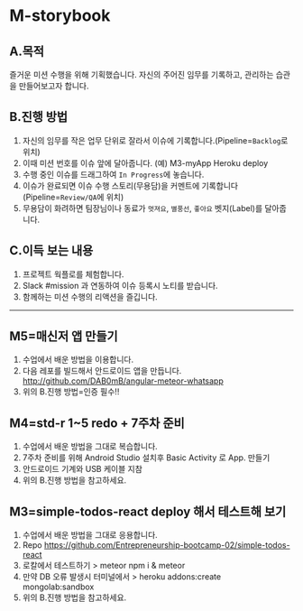 # M-storybook
## A.목적
즐거운 미션 수행을 위해 기획했습니다. 자신의 주어진 임무를 기록하고, 관리하는 습관을 만들어보고자 합니다.

## B.진행 방법
1. 자신의 임무를 작은 업무 단위로 잘라서 이슈에 기록합니다.(Pipeline=`Backlog`로 위치)
2. 이때 미션 번호를 이슈 앞에 달아줍니다. (예) M3-myApp Heroku deploy
2. 수행 중인 이슈를 드래그하여 `In Progress`에 놓습니다.
3. 이슈가 완료되면 이슈 수행 스토리(무용담)을 커멘트에 기록합니다(Pipeline=`Review/QA`에 위치)
4. 무용담이 화려하면 팀장님이나 동료가 `멋져요`, `별풍선`, `좋아요` 벳지(Label)를 달아줍니다.

## C.이득 보는 내용
1. 프로젝트 웍플로를 체험합니다.
2. Slack #mission 과 연동하여 이슈 등록시 노티를 받습니다.
3. 함께하는 미션 수행의 리액션을 즐깁니다.

---
## M5=매신저 앱 만들기
1. 수업에서 배운 방법을 이용합니다.
2. 다음 레포를 빌드해서 안드로이드 앱을 만듭니다. http://github.com/DAB0mB/angular-meteor-whatsapp
3. 위의 B.진행 방법=인증 필수!! 


## M4=std-r 1~5 redo + 7주차 준비
1. 수업에서 배운 방법을 그대로 복습합니다.
2. 7주차 준비를 위해 Android Studio 설치후 Basic Activity 로 App. 만들기
3. 안드로이드 기계와 USB 케이블 지참
3. 위의 B.진행 방법을 참고하세요.


## M3=simple-todos-react deploy 해서 테스트해 보기
1. 수업에서 배운 방법을 그대로 응용합니다.
2. Repo https://github.com/Entrepreneurship-bootcamp-02/simple-todos-react
3. 로칼에서 테스트하기 > meteor npm i & meteor
4. 만약 DB 오류 발생시 터미널에서 > heroku addons:create mongolab:sandbox
3. 위의 B.진행 방법을 참고하세요.
